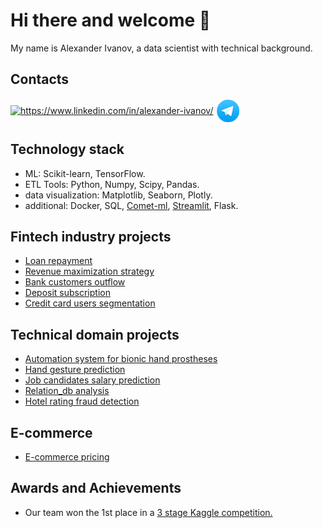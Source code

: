 # Hi there and welcome 👋

My name is Alexander Ivanov, a data scientist with technical background.

## Contacts
<a href="https://www.linkedin.com/in/alexander-ivanov/" target="blank"><img align="center" src="https://raw.githubusercontent.com/rahuldkjain/github-profile-readme-generator/master/src/images/icons/Social/linked-in-alt.svg" alt="https://www.linkedin.com/in/alexander-ivanov/" height="30" width="40" /></a>
<a href="https://t.me/aligivanov" target="blank"><img align="center" src="https://github.com/Alex1iv/Alex1iv/blob/d21c272ca29c6fa87a3814a599b208053b24bff2/telegram_icon.png" alt="https://t.me/aligivanov" height="40" width="40" /></a>
</p>


## Technology stack

* ML: Scikit-learn, TensorFlow. 
* ETL Tools: Python, Numpy, Scipy, Pandas. 
* data visualization: Matplotlib, Seaborn, Plotly.
* additional: Docker, SQL, [Comet-ml](https://www.comet.com/), [Streamlit](https://streamlit.io/), Flask.


## Fintech industry projects
* [Loan repayment](https://github.com/Alex1iv/Loan_repayment)
* [Revenue maximization strategy](https://github.com/Alex1iv/revenue_maximization_strategy)
* [Bank customers outflow](https://github.com/Alex1iv/Bank_customers_outflow)
* [Deposit subscription](https://github.com/Alex1iv/Deposit-subscription)
* [Credit card users segmentation](https://github.com/Alex1iv/customer_segmentation.git)


## Technical domain projects
* [Automation system for bionic hand prostheses](https://github.com/Internship-moto/Gestures_3.git)
* [Hand gesture prediction](https://github.com/gesture-classification/gesture_classification)
* [Job candidates salary prediction](https://github.com/Alex1iv/Applicant_salary_prediction)
* [Relation_db analysis](https://github.com/Alex1iv/Relation-db)
* [Hotel rating fraud detection](https://github.com/Alex1iv/Hotel-rating-prediction)

## E-commerce

* [E-commerce pricing](https://github.com/Alex1iv/Retail_pricing.git)

## Awards and Achievements

* Our team won the 1st place in a [3 stage Kaggle competition.](https://www.kaggle.com/competitions/motorica-advanced-gesture-classification)
